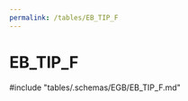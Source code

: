 ```yaml
---
permalink: /tables/EB_TIP_F
---
```

# EB\_TIP\_F
<!-- SPDX-License-Identifier: MPL-2.0 -->

<!-- ATTENTION : Ne pas supprimer ou modifier la ligne ci-dessous -->
#include "tables/.schemas/EGB/EB_TIP_F.md"
<!-- ATTENTION : Ne pas supprimer ou modifier la ligne ci-dessus -->
